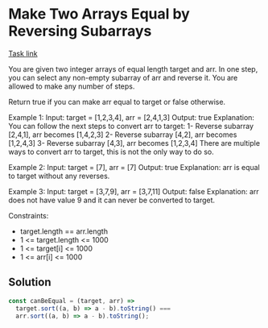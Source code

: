 # Make Two Arrays Equal by Reversing Subarrays

[Task link](https://leetcode.com/problems/make-two-arrays-equal-by-reversing-subarrays/description/)

You are given two integer arrays of equal length target and arr. In one step, you can select any non-empty subarray of arr and reverse it. You are allowed to make any number of steps.

Return true if you can make arr equal to target or false otherwise.

Example 1:
Input: target = [1,2,3,4], arr = [2,4,1,3]
Output: true
Explanation: You can follow the next steps to convert arr to target:
1- Reverse subarray [2,4,1], arr becomes [1,4,2,3]
2- Reverse subarray [4,2], arr becomes [1,2,4,3]
3- Reverse subarray [4,3], arr becomes [1,2,3,4]
There are multiple ways to convert arr to target, this is not the only way to do so.

Example 2:
Input: target = [7], arr = [7]
Output: true
Explanation: arr is equal to target without any reverses.

Example 3:
Input: target = [3,7,9], arr = [3,7,11]
Output: false
Explanation: arr does not have value 9 and it can never be converted to target.

Constraints:

- target.length == arr.length
- 1 <= target.length <= 1000
- 1 <= target[i] <= 1000
- 1 <= arr[i] <= 1000

## Solution

```javascript
const canBeEqual = (target, arr) =>
  target.sort((a, b) => a - b).toString() ===
  arr.sort((a, b) => a - b).toString();
```
